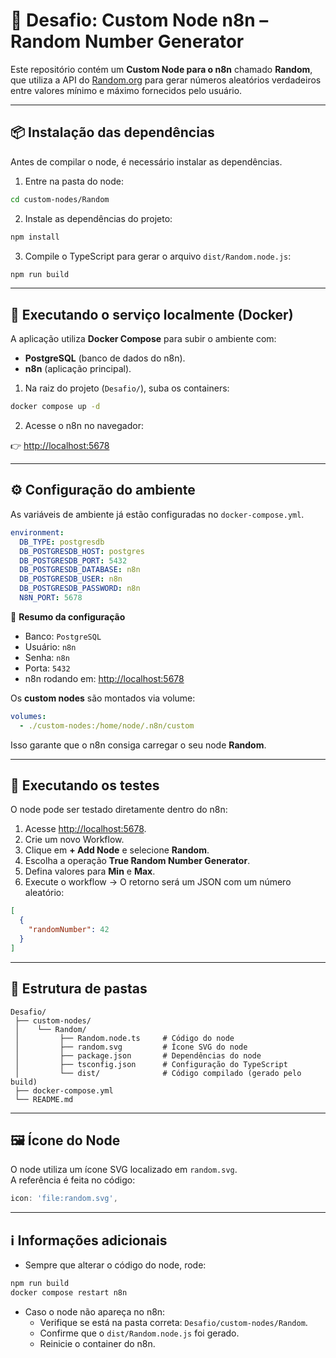 # 📌 Desafio: Custom Node n8n – Random Number Generator

Este repositório contém um **Custom Node para o n8n** chamado **Random**, que utiliza a API do [Random.org](https://www.random.org/) para gerar números aleatórios verdadeiros entre valores mínimo e máximo fornecidos pelo usuário.  

---

## 📦 Instalação das dependências

Antes de compilar o node, é necessário instalar as dependências.  

1. Entre na pasta do node:  

```bash
cd custom-nodes/Random
```

2. Instale as dependências do projeto:  

```bash
npm install
```

3. Compile o TypeScript para gerar o arquivo `dist/Random.node.js`:  

```bash
npm run build
```

---

## 🐳 Executando o serviço localmente (Docker)

A aplicação utiliza **Docker Compose** para subir o ambiente com:  
- **PostgreSQL** (banco de dados do n8n).  
- **n8n** (aplicação principal).  

1. Na raiz do projeto (`Desafio/`), suba os containers:  

```bash
docker compose up -d
```

2. Acesse o n8n no navegador:  

👉 [http://localhost:5678](http://localhost:5678)  

---

## ⚙️ Configuração do ambiente

As variáveis de ambiente já estão configuradas no `docker-compose.yml`.  

```yaml
environment:
  DB_TYPE: postgresdb
  DB_POSTGRESDB_HOST: postgres
  DB_POSTGRESDB_PORT: 5432
  DB_POSTGRESDB_DATABASE: n8n
  DB_POSTGRESDB_USER: n8n
  DB_POSTGRESDB_PASSWORD: n8n
  N8N_PORT: 5678
```

📌 **Resumo da configuração**  
- Banco: `PostgreSQL`  
- Usuário: `n8n`  
- Senha: `n8n`  
- Porta: `5432`  
- n8n rodando em: [http://localhost:5678](http://localhost:5678)  

Os **custom nodes** são montados via volume:  

```yaml
volumes:
  - ./custom-nodes:/home/node/.n8n/custom
```

Isso garante que o n8n consiga carregar o seu node **Random**.  

---

## 🧪 Executando os testes

O node pode ser testado diretamente dentro do n8n:  

1. Acesse [http://localhost:5678](http://localhost:5678).  
2. Crie um novo Workflow.  
3. Clique em **+ Add Node** e selecione **Random**.  
4. Escolha a operação **True Random Number Generator**.  
5. Defina valores para **Min** e **Max**.  
6. Execute o workflow → O retorno será um JSON com um número aleatório:  

```json
[
  {
    "randomNumber": 42
  }
]
```

---

## 📂 Estrutura de pastas

```
Desafio/
 ├── custom-nodes/
 │    └── Random/
 │         ├── Random.node.ts     # Código do node
 │         ├── random.svg         # Ícone SVG do node
 │         ├── package.json       # Dependências do node
 │         ├── tsconfig.json      # Configuração do TypeScript
 │         └── dist/              # Código compilado (gerado pelo build)
 ├── docker-compose.yml
 └── README.md
```

---

## 🖼️ Ícone do Node

O node utiliza um ícone SVG localizado em `random.svg`.  
A referência é feita no código:  

```ts
icon: 'file:random.svg',
```

---

## ℹ️ Informações adicionais

- Sempre que alterar o código do node, rode:  

```bash
npm run build
docker compose restart n8n
```

- Caso o node não apareça no n8n:  
  - Verifique se está na pasta correta: `Desafio/custom-nodes/Random`.  
  - Confirme que o `dist/Random.node.js` foi gerado.  
  - Reinicie o container do n8n.  
